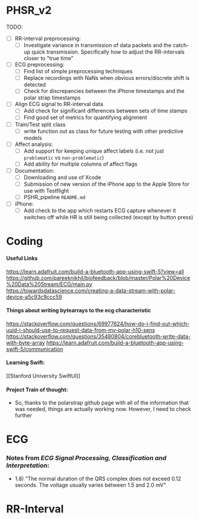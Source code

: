 # PHSR_v2

TODO:
- [ ] RR-interval preprocessing:
	- [ ] Investigate variance in transmission of data packets and the catch-up quick transmission. Specifically how to adjust the RR-intervals closer to "true time"
- [ ] ECG preprocessing:
	- [ ] Find list of simple preprocessing techniques
	- [ ] Replace recordings with NaNs when obvious errors/discrete shift is detected
	- [ ] Check for discrepancies between the iPhone timestamps and the polar strap timestamps
- [ ] Align ECG signal to RR-interval data
	- [ ] Add check for significant differences between sets of time stamps
	- [ ] Find good set of metrics for quantifying alignment
- [ ] Train/Test split class
	- [ ] write function out as class for future testing with other predictive models
- [ ] Affect analysis:
	- [ ] Add support for keeping unique affect labels (i.e. not just `problematic` vs `non-problematic`)
	- [ ] Add ability for multiple columns of affect flags

- [ ] Documentation:
	- [ ] Downloading and use of Xcode
	- [ ] Submission of new version of the iPhone app to the Apple Store for use with Testflight
	- [ ] PSHR_pipeline `README.md`

- [ ] iPhone:
	- [ ] Add check to the app which restarts ECG capture whenever it switches off while HR is still being collected (except by button press)

# Coding

#### Useful Links
https://learn.adafruit.com/build-a-bluetooth-app-using-swift-5?view=all
https://github.com/pareeknikhil/biofeedback/blob/master/Polar%20Device%20Data%20Stream/ECG/main.py
https://towardsdatascience.com/creating-a-data-stream-with-polar-device-a5c93c9ccc59

#### Things about writing bytearrays to the ecg characteristic
https://stackoverflow.com/questions/69977624/how-do-i-find-out-which-uuid-i-should-use-to-request-data-from-my-polar-h10-sens
https://stackoverflow.com/questions/35480804/corebluetooth-write-data-with-byte-array
https://learn.adafruit.com/build-a-bluetooth-app-using-swift-5/communication

#### Learning Swift:
[[Stanford University SwiftUI]]


#### Project Train of thought:
- So, thanks to the polarstrap github page with all of the information that was needed, things are actually working now. However, I need to check further


# ECG
### Notes from *ECG Signal Processing, Classification and Interpretation*:
- 1.8) "The normal duration of the QRS complex does not exceed 0.12 seconds. The voltage usually varies between 1.5 and 2.0 mV"


# RR-Interval
